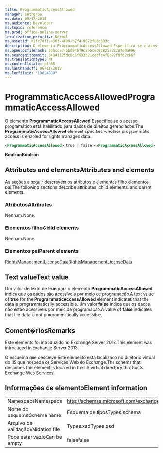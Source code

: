 ```yaml
---
title: ProgrammaticAccessAllowed
manager: sethgros
ms.date: 09/17/2015
ms.audience: Developer
ms.topic: reference
ms.prod: office-online-server
localization_priority: Normal
ms.assetid: a1fc7dff-a303-4809-b7f4-9672f86c183c
description: O elemento ProgrammaticAccessAllowed Especifica se o acesso programático está habilitado para dados de direitos gerenciados.
ms.openlocfilehash: 50bcce745bd94bf9c2e5ced93825722307e0a096
ms.sourcegitcommit: 34041125dc8c5f993b21cebfc4f8b72f0fd2cb6f
ms.translationtype: MT
ms.contentlocale: pt-BR
ms.lasthandoff: 06/11/2018
ms.locfileid: "19824889"
---
```

# <a name="programmaticaccessallowed"></a><span data-ttu-id="9b51f-103">ProgrammaticAccessAllowed</span><span class="sxs-lookup"><span data-stu-id="9b51f-103">ProgrammaticAccessAllowed</span></span>

<span data-ttu-id="9b51f-104">O elemento **ProgrammaticAccessAllowed** Especifica se o acesso programático está habilitado para dados de direitos gerenciados.</span><span class="sxs-lookup"><span data-stu-id="9b51f-104">The **ProgrammaticAccessAllowed** element specifies whether programmatic access is enabled for rights managed data.</span></span> 
  
```XML
<ProgrammaticAccessAllowed> true | false </ProgrammaticAccessAllowed>
```

 <span data-ttu-id="9b51f-105">**Boolean**</span><span class="sxs-lookup"><span data-stu-id="9b51f-105">**Boolean**</span></span>
## <a name="attributes-and-elements"></a><span data-ttu-id="9b51f-106">Attributes and elements</span><span class="sxs-lookup"><span data-stu-id="9b51f-106">Attributes and elements</span></span>

<span data-ttu-id="9b51f-107">As seções a seguir descrevem os atributos e elementos filho elementos pai.</span><span class="sxs-lookup"><span data-stu-id="9b51f-107">The following sections describe attributes, child elements, and parent elements.</span></span>
  
### <a name="attributes"></a><span data-ttu-id="9b51f-108">Atributos</span><span class="sxs-lookup"><span data-stu-id="9b51f-108">Attributes</span></span>

<span data-ttu-id="9b51f-109">Nenhum.</span><span class="sxs-lookup"><span data-stu-id="9b51f-109">None.</span></span>
  
### <a name="child-elements"></a><span data-ttu-id="9b51f-110">Elementos filho</span><span class="sxs-lookup"><span data-stu-id="9b51f-110">Child elements</span></span>

<span data-ttu-id="9b51f-111">Nenhum.</span><span class="sxs-lookup"><span data-stu-id="9b51f-111">None.</span></span>
  
### <a name="parent-elements"></a><span data-ttu-id="9b51f-112">Elementos pai</span><span class="sxs-lookup"><span data-stu-id="9b51f-112">Parent elements</span></span>

[<span data-ttu-id="9b51f-113">RightsManagementLicenseData</span><span class="sxs-lookup"><span data-stu-id="9b51f-113">RightsManagementLicenseData</span></span>](rightsmanagementlicensedata.md)
  
## <a name="text-value"></a><span data-ttu-id="9b51f-114">Text value</span><span class="sxs-lookup"><span data-stu-id="9b51f-114">Text value</span></span>

<span data-ttu-id="9b51f-115">Um valor de texto de **true** para o elemento **ProgrammaticAccessAllowed** indica que os dados são acessíveis por meio de programação.</span><span class="sxs-lookup"><span data-stu-id="9b51f-115">A text value of **true** for the **ProgrammaticAccessAllowed** element indicates that the data is programmatically accessible.</span></span> <span data-ttu-id="9b51f-116">Um valor **false** indica que os dados não estão acessíveis por meio de programação.</span><span class="sxs-lookup"><span data-stu-id="9b51f-116">A value of **false** indicates that the data is not programmatically accessible.</span></span> 
  
## <a name="remarks"></a><span data-ttu-id="9b51f-117">Coment�rios</span><span class="sxs-lookup"><span data-stu-id="9b51f-117">Remarks</span></span>

<span data-ttu-id="9b51f-118">Este elemento foi introduzido no Exchange Server 2013.</span><span class="sxs-lookup"><span data-stu-id="9b51f-118">This element was introduced in Exchange Server 2013.</span></span>
  
<span data-ttu-id="9b51f-119">O esquema que descreve este elemento está localizado no diretório virtual do IIS que hospeda os Serviços Web do Exchange.</span><span class="sxs-lookup"><span data-stu-id="9b51f-119">The schema that describes this element is located in the IIS virtual directory that hosts Exchange Web Services.</span></span>
  
## <a name="element-information"></a><span data-ttu-id="9b51f-120">Informações de elemento</span><span class="sxs-lookup"><span data-stu-id="9b51f-120">Element information</span></span>

|||
|:-----|:-----|
|<span data-ttu-id="9b51f-121">Namespace</span><span class="sxs-lookup"><span data-stu-id="9b51f-121">Namespace</span></span>  <br/> |http://schemas.microsoft.com/exchange/services/2006/types  <br/> |
|<span data-ttu-id="9b51f-122">Nome do esquema</span><span class="sxs-lookup"><span data-stu-id="9b51f-122">Schema name</span></span>  <br/> |<span data-ttu-id="9b51f-123">Esquema de tipos</span><span class="sxs-lookup"><span data-stu-id="9b51f-123">Types schema</span></span>  <br/> |
|<span data-ttu-id="9b51f-124">Arquivo de validação</span><span class="sxs-lookup"><span data-stu-id="9b51f-124">Validation file</span></span>  <br/> |<span data-ttu-id="9b51f-125">Types.xsd</span><span class="sxs-lookup"><span data-stu-id="9b51f-125">Types.xsd</span></span>  <br/> |
|<span data-ttu-id="9b51f-126">Pode estar vazio</span><span class="sxs-lookup"><span data-stu-id="9b51f-126">Can be empty</span></span>  <br/> |<span data-ttu-id="9b51f-127">false</span><span class="sxs-lookup"><span data-stu-id="9b51f-127">false</span></span>  <br/> |
   

